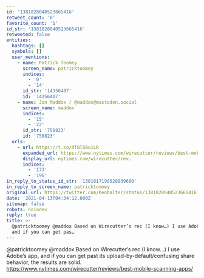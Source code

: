 ```yaml
---
id: '1381828040523665416'
retweet_count: '0'
favorite_count: '1'
id_str: '1381828040523665416'
retweeted: false
entities:
  hashtags: []
  symbols: []
  user_mentions:
    - name: Patrick Toomey
      screen_name: patricktoomey
      indices:
        - '0'
        - '14'
      id_str: '14356407'
      id: '14356407'
    - name: Jon Maddox / @maddox@mastodon.social
      screen_name: maddox
      indices:
        - '15'
        - '22'
      id_str: '750823'
      id: '750823'
  urls:
    - url: https://t.co/dT8lQBu1LR
      expanded_url: https://www.nytimes.com/wirecutter/reviews/best-mobile-scanning-apps/
      display_url: nytimes.com/wirecutter/rev…
      indices:
        - '173'
        - '196'
in_reply_to_status_id_str: '1381817198528839680'
in_reply_to_screen_name: patricktoomey
original_url: https://twitter.com/benbalter/status/1381828040523665416
date: '2021-04-13T04:34:12.000Z'
sitemap: false
robots: noindex
reply: true
title: >-
  @patricktoomey @maddox Based on Wirecutter’s rec (I know…) I use Adobe’s app,
  and if you can get pas…
---
```


@patricktoomey @maddox Based on Wirecutter’s rec (I know…) I use Adobe’s app, and if you can get past its upload-by-default/confusing share behavior, the results are solid. https://www.nytimes.com/wirecutter/reviews/best-mobile-scanning-apps/